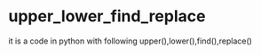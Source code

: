# upper_lower_find_replace<br>
it is a code in python with following  upper(),lower(),find(),replace()

